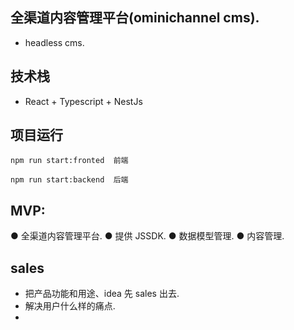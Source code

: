 ## 全渠道内容管理平台(ominichannel cms).

- headless cms.

## 技术栈

- React + Typescript + NestJs

## 项目运行

```
npm run start:fronted  前端

npm run start:backend  后端
```

## MVP:

● 全渠道内容管理平台.
● 提供 JSSDK.
● 数据模型管理.
● 内容管理.

## sales

- 把产品功能和用途、idea 先 sales 出去.
- 解决用户什么样的痛点.
-
